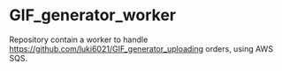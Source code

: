 # GIF_generator_worker

Repository contain a worker to handle https://github.com/luki6021/GIF_generator_uploading orders, using AWS SQS.
